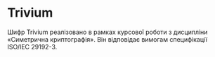 # Trivium
Шифр Trivium реалізовано в рамках курсової роботи з дисципліни «Симетрична криптографія». Він відповідає вимогам специфікації ISO/IEC 29192-3.
